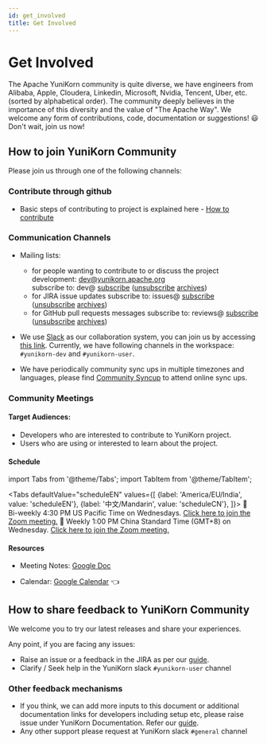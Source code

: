 ```yaml
---
id: get_involved
title: Get Involved
---
```


<!--
Licensed to the Apache Software Foundation (ASF) under one
or more contributor license agreements.  See the NOTICE file
distributed with this work for additional information
regarding copyright ownership.  The ASF licenses this file
to you under the Apache License, Version 2.0 (the
"License"); you may not use this file except in compliance
with the License.  You may obtain a copy of the License at

  http://www.apache.org/licenses/LICENSE-2.0

Unless required by applicable law or agreed to in writing,
software distributed under the License is distributed on an
"AS IS" BASIS, WITHOUT WARRANTIES OR CONDITIONS OF ANY
KIND, either express or implied.  See the License for the
specific language governing permissions and limitations
under the License.
-->

# Get Involved

The Apache YuniKorn community is quite diverse, we have engineers from Alibaba, Apple, 
Cloudera, Linkedin, Microsoft, Nvidia, Tencent, Uber, etc. (sorted by alphabetical order). The community deeply believes in the
importance of this diversity and the value of "The Apache Way".  We welcome any form of contributions, code, documentation or suggestions!
:smiley: Don't wait, join us now!

## How to join YuniKorn Community

Please join us through one of the following channels:

### Contribute through github
- Basic steps of contributing to project is explained here - [How to contribute](/community/how_to_contribute)

### Communication Channels

- Mailing lists:
  - for people wanting to contribute to or discuss the project development: [dev@yunikorn.apache.org](mailto:dev@yunikorn.apache.org)   
    subscribe to: dev@ [subscribe](mailto:dev-subscribe@yunikorn.apache.org?subject="subscribe%20to%20YuniKorn%20dev%20list") ([unsubscribe](mailto:dev-unsubscribe@yunikorn.apache.org?subject="unsubscribe%20from%20YuniKorn%20dev%20list") [archives](https://lists.apache.org/list.html?dev@yunikorn.apache.org))
  - for JIRA issue updates subscribe to: issues@ [subscribe](mailto:issues-subscribe@yunikorn.apache.org?subject="subscribe%20to%20YuniKorn%20issues%20list") ([unsubscribe](mailto:issues-unsubscribe@yunikorn.apache.org?subject="unsubscribe%20from%20YuniKorn%20issues%20list") [archives](https://lists.apache.org/list.html?issues@yunikorn.apache.org))
  - for GitHub pull requests messages subscribe to: reviews@ [subscribe](mailto:reviews-subscribe@yunikorn.apache.org?subject="subscribe%20to%20YuniKorn%20reviews%20list") ([unsubscribe](mailto:reviews-unsubscribe@yunikorn.apache.org?subject="unsubscribe%20from%20YuniKorn%20reviews%20list") [archives](https://lists.apache.org/list.html?reviews@yunikorn.apache.org))

- We use [Slack](https://slack.com/) as our collaboration system, you can join us by accessing [this link](https://join.slack.com/t/yunikornworkspace/shared_invite/enQtNzAzMjY0OTI4MjYzLTBmMDdkYTAwNDMwNTE3NWVjZWE1OTczMWE4NDI2Yzg3MmEyZjUyYTZlMDE5M2U4ZjZhNmYyNGFmYjY4ZGYyMGE).
Currently, we have following channels in the workspace: `#yunikorn-dev` and `#yunikorn-user`.

- We have periodically community sync ups in multiple timezones and languages, please find [Community Syncup](#community-meetings) to attend online sync ups.

### Community Meetings

#### Target Audiences:
- Developers who are interested to contribute to YuniKorn project.
- Users who are using or interested to learn about the project.

#### Schedule

import Tabs from '@theme/Tabs';
import TabItem from '@theme/TabItem';

<Tabs
  defaultValue="scheduleEN"
  values={[
    {label: 'America/EU/India', value: 'scheduleEN'},
    {label: '中文/Mandarin', value: 'scheduleCN'},
  ]}>
  <TabItem value="scheduleEN"> 📆 Bi-weekly 4:30 PM US Pacific Time on Wednesdays. <a href="https://cloudera.zoom.us/j/99833510390">Click here to join the Zoom meeting.</a> </TabItem>
  <TabItem value="scheduleCN"> 📆 Weekly 1:00 PM China Standard Time (GMT+8) on Wednesday.  <a href="https://cloudera.zoom.us/j/92085019558">Click here to join the Zoom meeting.</a> </TabItem>
</Tabs>

#### Resources

- Meeting Notes: [Google Doc](https://docs.google.com/document/d/165gzC7uhcKc5XDWiMYSRKBiPQBy2tDtXADUPuhGlUa0/edit#heading=h.461goivmz24v)

- Calendar: [Google Calendar](https://calendar.google.com/calendar/u/0?cid=YXBhY2hlLnl1bmlrb3JuQGdtYWlsLmNvbQ) :point_left:

## How to share feedback to YuniKorn Community

We welcome you to try our latest releases and share your experiences.

Any point, if you are facing any issues:
- Raise an issue or a feedback in the JIRA as per our [guide](/community/reporting_issues).
- Clarify / Seek help in the YuniKorn slack `#yunikorn-user` channel

### Other feedback mechanisms
- If you think, we can add more inputs to this document or additional documentation links for developers including setup etc, please raise issue under YuniKorn Documentation. Refer our [guide](../reporting_issues).
- Any other support please request at YuniKorn slack `#general` channel
